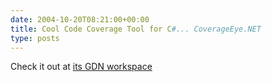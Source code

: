 ```yaml
---
date: 2004-10-20T08:21:00+00:00
title: Cool Code Coverage Tool for C#... CoverageEye.NET
type: posts
---
```

Check it out at [its GDN workspace](https://www.gotdotnet.com/Workspaces/Workspace.aspx?id=4d56495b-0799-4ede-898f-7f07637d2dfc)
